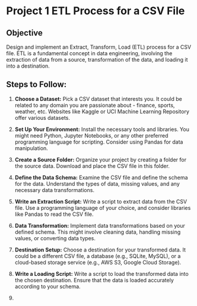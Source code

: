 # Project 1 ETL Process for a CSV File

## Objective
Design and implement an Extract, Transform, Load (ETL) process for a CSV file. ETL is a fundamental concept in data engineering, involving the extraction of data from a source, transformation of the data, and loading it into a destination.

## Steps to Follow:

1. **Choose a Dataset:**
   Pick a CSV dataset that interests you. It could be related to any domain you are passionate about - finance, sports, weather, etc. Websites like Kaggle or UCI Machine Learning Repository offer various datasets.

2. **Set Up Your Environment:**
   Install the necessary tools and libraries. You might need Python, Jupyter Notebooks, or any other preferred programming language for scripting. Consider using Pandas for data manipulation.

3. **Create a Source Folder:**
   Organize your project by creating a folder for the source data. Download and place the CSV file in this folder.

4. **Define the Data Schema:**
   Examine the CSV file and define the schema for the data. Understand the types of data, missing values, and any necessary data transformations.

5. **Write an Extraction Script:**
   Write a script to extract data from the CSV file. Use a programming language of your choice, and consider libraries like Pandas to read the CSV file.

6. **Data Transformation:**
   Implement data transformations based on your defined schema. This might involve cleaning data, handling missing values, or converting data types.

7. **Destination Setup:**
   Choose a destination for your transformed data. It could be a different CSV file, a database (e.g., SQLite, MySQL), or a cloud-based storage service (e.g., AWS S3, Google Cloud Storage).

8. **Write a Loading Script:**
   Write a script to load the transformed data into the chosen destination. Ensure that the data is loaded accurately according to your schema.

9.
